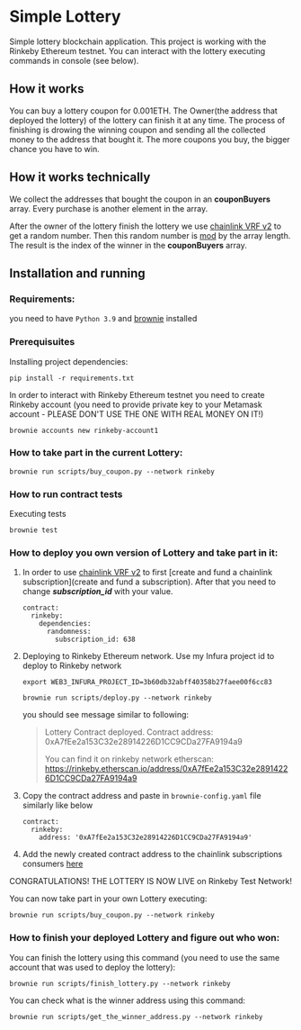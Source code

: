 # Simple Lottery
Simple lottery blockchain application. This project is working with the Rinkeby Ethereum testnet. 
You can interact with the lottery executing commands in console (see below). 

## How it works
You can buy a lottery coupon for 0.001ETH.
The Owner(the address that deployed the lottery) of the lottery can finish it at any time.
The process of finishing is drowing the winning coupon and sending all the collected money to the address that bought it.
The more coupons you buy, the bigger chance you have to win.

## How it works technically
We collect the addresses that bought the coupon in an **couponBuyers** array. Every purchase is another 
element in the array.  

After the owner of the lottery finish the lottery we use [chainlink VRF v2](https://docs.chain.link/docs/get-a-random-number/) to get a random number. 
Then this random number is [mod](https://en.wikipedia.org/wiki/Modulo_operation) by the array length. The result is the index of the winner in the **couponBuyers** array.   


## Installation and running

### Requirements:
you need to have `Python 3.9` and [brownie](https://eth-brownie.readthedocs.io/en/stable/install.html) installed


### Prerequisuites

Installing project dependencies:
```
pip install -r requirements.txt
```

In order to interact with Rinkeby Ethereum testnet you need to create Rinkeby account 
(you need to provide private key to your Metamask account - PLEASE DON'T USE THE ONE WITH REAL MONEY ON IT!)
```
brownie accounts new rinkeby-account1 
```

### How to take part in the current Lottery:
```
brownie run scripts/buy_coupon.py --network rinkeby
```


### How to run contract tests

Executing tests
```
brownie test
```

### How to deploy you own version of Lottery and take part in it:
1. In order to use [chainlink VRF v2](https://docs.chain.link/docs/get-a-random-number/)  to first [create and fund a chainlink subscription](create and fund a subscription).
After that you need to change **_subscription_id_** with your value.  

    ```
    contract:
      rinkeby:
        dependencies:
          randomness:
            subscription_id: 638
    ```



2. Deploying to Rinkeby Ethereum network.
Use my Infura project id to deploy to Rinkeby network
    ```
    export WEB3_INFURA_PROJECT_ID=3b60db32abff40358b27faee00f6cc83
    ```
    ```
    brownie run scripts/deploy.py --network rinkeby
    ```

    you should see message similar to following:
    
    > Lottery Contract deployed. Contract address: 0xA7fEe2a153C32e28914226D1CC9CDa27FA9194a9
    > 
    > You can find it on rinkeby network etherscan: https://rinkeby.etherscan.io/address/0xA7fEe2a153C32e28914226D1CC9CDa27FA9194a9


3. Copy the contract address and paste in `brownie-config.yaml` file similarly like below
    ```
    contract:
      rinkeby:
        address: '0xA7fEe2a153C32e28914226D1CC9CDa27FA9194a9' 
    ```
4. Add the newly created contract address to the chainlink subscriptions consumers [here](https://vrf.chain.link/?_ga=2.152986495.7328963.1646313202-37205130.1644920393)


CONGRATULATIONS! THE LOTTERY IS NOW LIVE on Rinkeby Test Network!

You can now take part in your own Lottery executing:

```
brownie run scripts/buy_coupon.py --network rinkeby
```

### How to finish your deployed Lottery and figure out who won:



You can finish the lottery using this command (you need to use the same account that was used to deploy the lottery): 
```
brownie run scripts/finish_lottery.py --network rinkeby
```



You can check what is the winner address using this command:
```
brownie run scripts/get_the_winner_address.py --network rinkeby
```
